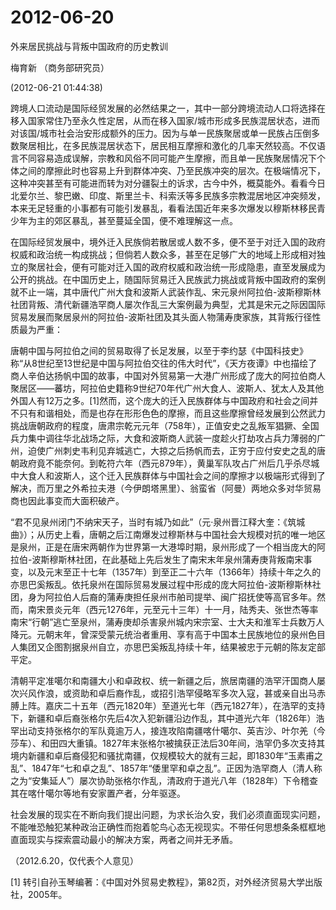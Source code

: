 # 2012-06-20

外来居民挑战与背叛中国政府的历史教训

梅育新 （商务部研究员）

(2012-06-21 01:44:38)

跨境人口流动是国际经贸发展的必然结果之一，其中一部分跨境流动人口将选择在移入国家常住乃至永久性定居，从而在移入国家/城市形成多民族混居状态，进而对该国/城市社会治安形成额外的压力。因为与单一民族聚居或单一民族占压倒多数聚居相比，在多民族混居状态下，居民相互摩擦和激化的几率天然较高。不仅语言不同容易造成误解，宗教和风俗不同可能产生摩擦，而且单一民族聚居情况下个体之间的摩擦此时也容易上升到群体冲突、乃至民族冲突的层次。在极端情况下，这种冲突甚至有可能进而转为对分疆裂土的诉求，古今中外，概莫能外。看看今日北爱尔兰、黎巴嫩、印度、斯里兰卡、科索沃等多民族多宗教混居地区冲突频发，本来无足轻重的小事都有可能引发暴乱，看看法国近年来多次爆发以穆斯林移民青少年为主的郊区暴乱，甚至蔓延全国，便不难理解这一点。

在国际经贸发展中，境外迁入民族倘若散居或人数不多，便不至于对迁入国的政府权威和政治统一构成挑战；但倘若人数众多，甚至在足够广大的地域上形成相对独立的聚居社会，便有可能对迁入国的政府权威和政治统一形成隐患，直至发展成为公开的挑战。在中国历史上，随国际贸易迁入民族武力挑战或背叛中国政府的案例就不止一端，其中唐代广州大食和波斯人武装作乱、宋元泉州阿拉伯-波斯穆斯林社团背叛、清代新疆浩罕商人屡次作乱三大案例最为典型，尤其是宋元之际因国际贸易发展而聚居泉州的阿拉伯-波斯社团及其头面人物蒲寿庚家族，其背叛行径性质最为严重：

唐朝中国与阿拉伯之间的贸易取得了长足发展，以至于李约瑟《中国科技史》称“从8世纪至13世纪是中国与阿拉伯交往的伟大时代”，《天方夜谭》中也描绘了商人辛伯达扬帆中国的故事，中国对外贸易第一大港广州形成了庞大的阿拉伯商人聚居区——蕃坊，阿拉伯史籍称9世纪70年代广州大食人、波斯人、犹太人及其他外国人有12万之多。[1]然而，这个庞大的迁入民族群体与中国政府和社会之间并不只有和谐相处，而是也存在形形色色的摩擦，而且这些摩擦曾经发展到公然武力挑战唐朝政府的程度，唐肃宗乾元元年（758年），正值安史之乱叛军猖獗、全国兵力集中调往华北战场之际，大食和波斯商人武装一度趁火打劫攻占兵力薄弱的广州，迫使广州刺史韦利见弃城逃亡，大掠之后扬帆而去，正穷于应付安史之乱的唐朝政府竟不能奈何。到乾符六年（西元879年），黄巢军队攻占广州后几乎杀尽城中大食人和波斯人，这个迁入民族群体与中国社会之间的摩擦才以极端形式得到了解决，而万里之外希拉夫港（今伊朗塔黑里）、翁蛮省（阿曼）两地众多对华贸易商也因此事变而大面积破产。

“君不见泉州闭门不纳宋天子，当时有城乃如此”（元·泉州晋江释大奎：《筑城曲》）；从历史上看，唐朝之后江南爆发过穆斯林与中国社会大规模对抗的唯一地区是泉州，正是在唐宋两朝作为世界第一大港埠时期，泉州形成了一个相当庞大的阿拉伯-波斯穆斯林社团，在此基础上先后发生了南宋末年泉州蒲寿庚背叛南宋事变，以及元末至正十七年（1357年）到至正二十六年（1366年）持续十年之久的亦思巴奚叛乱。依托泉州在国际贸易发展过程中形成的庞大阿拉伯-波斯穆斯林社团，身为阿拉伯人后裔的蒲寿庚担任泉州市舶司提举、闽广招抚使等高官多年。然而，南宋景炎元年（西元1276年，元至元十三年）十一月，陆秀夫、张世杰等率南宋“行朝”逃亡至泉州，蒲寿庚却杀害泉州城内宋宗室、士大夫和淮军士兵数万人降元。元朝末年，曾深受蒙元统治者重用、享有高于中国本土民族地位的泉州色目人集团又企图割据泉州自立，亦思巴奚叛乱持续十年，结果被忠于元朝的陈友定部平定。

清朝平定准噶尔和南疆大小和卓政权、统一新疆之后，旅居南疆的浩罕汗国商人屡次兴风作浪，或资助和卓后裔作乱，或招引浩罕侵略军多次入寇，甚或亲自出马赤膊上阵。嘉庆二十五年（西元1820年）至道光七年（西元1827年），在浩罕的支持下，新疆和卓后裔张格尔先后4次入犯新疆沿边作乱，其中道光六年（1826年）浩罕出动支持张格尔的军队竟逾万人，接连攻陷南疆喀什噶尔、英吉沙、叶尔羌（今莎车）、和田四大重镇。1827年末张格尔被擒获正法后30年间，浩罕仍多次支持其境内新疆和卓后裔侵犯和骚扰南疆，仅规模较大的就有三起，即1830年“玉素甫之乱”、1847年“七和卓之乱”、1857年“倭里罕和卓之乱”。正因为浩罕商人（清人称之为“安集延人”）屡次协助张格尔作乱，清政府于道光八年（1828年）下令稽查其在喀什噶尔等地有安家置产者，分年驱逐。

社会发展的现实在不断向我们提出问题，为求长治久安，我们必须直面现实问题，不能唯恐触犯某种政治正确性而抱着鸵鸟心态无视现实。不带任何思想条条框框地直面现实与探索震动最小的解决方案，两者之间并无矛盾。

（2012.6.20，仅代表个人意见）

[1] 转引自孙玉琴编著：《中国对外贸易史教程》，第82页，对外经济贸易大学出版社，2005年。
